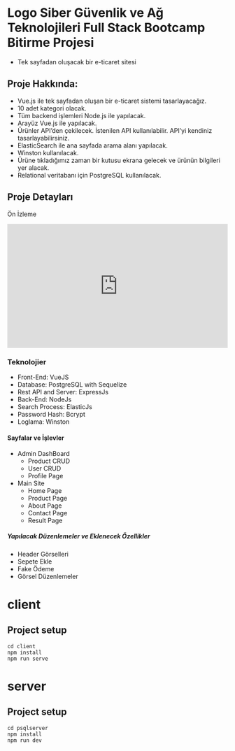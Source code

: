 # Logo Siber Güvenlik ve Ağ Teknolojileri Full Stack Bootcamp Bitirme Projesi

- Tek sayfadan oluşacak bir e-ticaret sitesi

## Proje Hakkında:

- Vue.js ile tek sayfadan oluşan bir e-ticaret sistemi tasarlayacağız.
- 10 adet kategori olacak.
- Tüm backend işlemleri Node.js ile yapılacak.
- Arayüz Vue.js ile yapılacak.
- Ürünler API’den çekilecek. İstenilen API kullanılabilir. API’yi kendiniz tasarlayabilirsiniz.
- ElasticSearch ile ana sayfada arama alanı yapılacak.
- Winston kullanılacak.
- Ürüne tıkladığımız zaman bir kutusu ekrana gelecek ve ürünün bilgileri yer alacak.
- Relational veritabanı için PostgreSQL kullanılacak.

<h2>Proje Detayları</h2>

<p>Ön İzleme</p>
<!-- <video width="1024" height="768" controls>
  <source src="https://streamable.com/olg5ke" type="video/mp4">
  Your browser does not support the video tag.
</video> -->
<div style="width:100%;height:0px;position:relative;padding-bottom:56.250%;"><iframe src="https://streamable.com/e/olg5ke" frameborder="0" width="100%" height="100%" allowfullscreen style="width:100%;height:100%;position:absolute;left:0px;top:0px;overflow:hidden;"></iframe></div>

<h3>Teknolojier</h3>
<ul>
  <li>Front-End: VueJS</li>
  <li>Database: PostgreSQL with Sequelize</li>
  <li>Rest API and Server: ExpressJs</li>
  <li>Back-End: NodeJs</li>
  <li>Search Process: ElasticJs</li>
  <li>Password Hash: Bcrypt</li>
  <li>Loglama: Winston</li>
</ul>

<h4>Sayfalar ve İşlevler</h4>
<ul>
  <li>Admin DashBoard
    <ul>
      <li>Product CRUD</li>
      <li>User CRUD</li>
      <li>Profile Page</li>
    </ul>
  </li>
  <li>Main Site
    <ul>
      <li>Home Page</li>
      <li>Product Page</li>
      <li>About Page</li>
      <li>Contact Page</li>
      <li>Result Page</li>
    </ul>
  </li>
</ul>

<h5>Yapılacak Düzenlemeler ve Eklenecek Özellikler</h5>
<ul>
  <li>Header Görselleri</li>
  <li>Sepete Ekle</li>
  <li>Fake Ödeme</li>
  <li>Görsel Düzenlemeler</li>
</ul>




# client

## Project setup
```
cd client
npm install
npm run serve
```

# server

## Project setup
```
cd psqlserver
npm install
npm run dev
```
